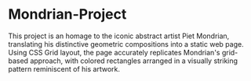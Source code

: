 # Mondrian-Project

This project is an homage to the iconic abstract artist Piet Mondrian, translating his distinctive geometric compositions into a static web page. Using CSS Grid layout, the page accurately replicates Mondrian's grid-based approach, with colored rectangles arranged in a visually striking pattern reminiscent of his artwork.
